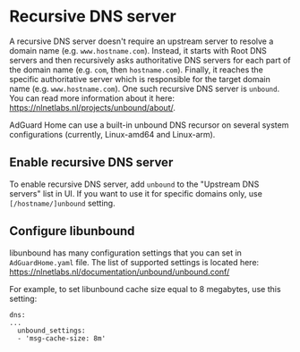 # Recursive DNS server

A recursive DNS server doesn't require an upstream server to resolve a domain name (e.g. `www.hostname.com`).  Instead, it starts with Root DNS servers and then recursively asks authoritative DNS servers for each part of the domain name (e.g. `com`, then `hostname.com`).  Finally, it reaches the specific authoritative server which is responsible for the target domain name (e.g. `www.hostname.com`).  One such recursive DNS server is `unbound`.  You can read more information about it here: https://nlnetlabs.nl/projects/unbound/about/.

AdGuard Home can use a built-in unbound DNS recursor on several system configurations (currently, Linux-amd64 and Linux-arm).


## Enable recursive DNS server

To enable recursive DNS server, add `unbound` to the "Upstream DNS servers" list in UI.
If you want to use it for specific domains only, use `[/hostname/]unbound` setting.


## Configure libunbound

libunbound has many configuration settings that you can set in `AdGuardHome.yaml` file.  The list of supported settings is located here: https://nlnetlabs.nl/documentation/unbound/unbound.conf/

For example, to set libunbound cache size equal to 8 megabytes, use this setting:

	dns:
	...
	  unbound_settings:
	  - 'msg-cache-size: 8m'
